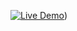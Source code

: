 [![Live Demo](https://img.shields.io/badge/Live%20Demo-Online-green?style=for-the-badge)](https://project-games-neon.vercel.app/))
